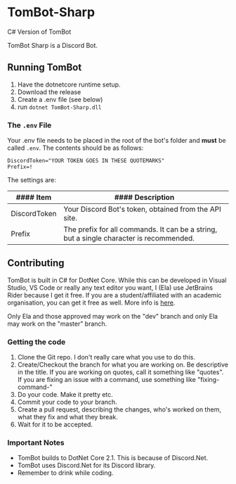 # TomBot-Sharp
C# Version of TomBot



TomBot Sharp is a Discord Bot.



## Running TomBot

1. Have the dotnetcore runtime setup.
2. Download the release
3. Create a .env file (see below)
4. run `dotnet TomBot-Sharp.dll`

### The `.env` File

Your .env file needs to be placed in the root of the bot's folder and **must** be called `.env`. The contents should be as follows:

```environment
DiscordToken="YOUR TOKEN GOES IN THESE QUOTEMARKS"
Prefix=!
```

The settings are:

| #### Item    | #### Description                                             |
| ------------ | ------------------------------------------------------------ |
| DiscordToken | Your Discord Bot's token, obtained from the API site.        |
| Prefix       | The prefix for all commands. It can be a string, but a single character is recommended. |



## Contributing

 TomBot is built in C# for DotNet Core. While this can be developed in Visual Studio, VS Code or really any text editor you want, I (Ela) use JetBrains Rider because I get it free. If you are a student/affiliated with an academic organisation, you can get it free as well. More info is [here](https://www.jetbrains.com/community/education/#students). 

 Only Ela and those approved may work on the "dev" branch and only Ela may work on the "master" branch.



### Getting the code

1. Clone the Git repo. I don't really care what you use to do this.
2. Create/Checkout the branch for what you are working on. Be descriptive in the title. If you are working on quotes, call it something like "quotes". If you are fixing an issue with a command, use something like "fixing-command-<commandname>"
3. Do your code. Make it pretty etc.
4. Commit your code to your branch.
5. Create a pull request, describing the changes, who's worked on them, what they fix and what they break.
6. Wait for it to be accepted.



### Important Notes

- TomBot builds to DotNet Core 2.1. This is because of Discord.Net.
- TomBot uses Discord.Net for its Discord library.
- Remember to drink while coding.


